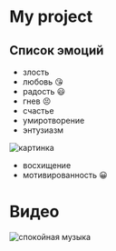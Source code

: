 # My project
##  Список эмоций
* злость 
* любовь :kissing_heart:
* радость :smiley:
* гнев :persevere:
* счастье
* умиротворение
* энтузиазм

![картинка](https://berez.org/uploads/posts/2020-3/1584418352_s1200.jpg)


* восхищение
* мотивированность :grinning:

# Видео
![спокойная музыка]()